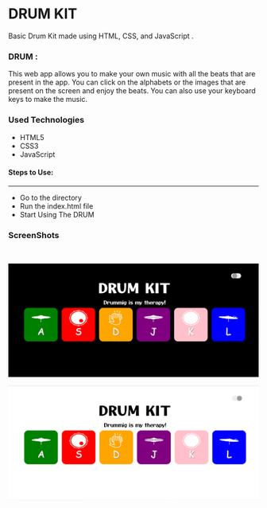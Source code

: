 <h1>DRUM KIT</h1>

<p>Basic Drum Kit made using HTML, CSS, and JavaScript .</p>

### DRUM :

<p>This web app allows you to make your own music with all the beats that are present in the app. You can click on the alphabets or the images that are present on the screen and enjoy the beats. You can also use your keyboard keys to make the music.</p>

<h3>Used Technologies</h3>
<ul>
  <li>HTML5</li>
  <li>CSS3</li>
  <li>JavaScript</li>
</ul>

#### Steps to Use:

---


- Go to the directory
- Run the index.html file
- Start Using The DRUM

<h3>ScreenShots</h3>
<br>

![demo-dark](./images/drumkit(dark).PNG)

![demo-light](./images/drumkit(light).PNG)
